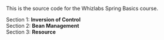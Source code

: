 This is the source code for the Whizlabs Spring Basics course.

Section 1: **Inversion of Control**  
Section 2: **Bean Management**  
Section 3: **Resource**